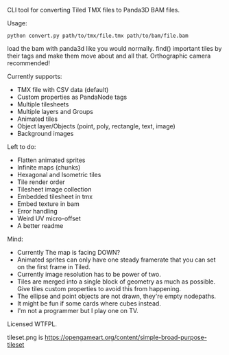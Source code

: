 CLI tool for converting Tiled TMX files to Panda3D BAM files.

Usage:
```
python convert.py path/to/tmx/file.tmx path/to/bam/file.bam
```
load the bam with panda3d like you would normally. find() important tiles by their tags and make them move about and all that. Orthographic camera recommended!


Currently supports:
* TMX file with CSV data (default)
* Custom properties as PandaNode tags
* Multiple tilesheets
* Multiple layers and Groups
* Animated tiles
* Object layer/Objects (point, poly, rectangle, text, image)
* Background images

Left to do:
* Flatten animated sprites
* Infinite maps (chunks)
* Hexagonal and Isometric tiles
* Tile render order
* Tilesheet image collection
* Embedded tilesheet in tmx
* Embed texture in bam
* Error handling
* Weird UV micro-offset
* A better readme

Mind:
* Currently The map is facing DOWN?
* Animated sprites can only have one steady framerate that you can set on the first frame in Tiled.
* Currently image resolution has to be power of two.
* Tiles are merged into a single block of geometry as much as possible. Give tiles custom properties to avoid this from happening.
* The ellipse and point objects are not drawn, they're empty nodepaths.
* It might be fun if some cards where cubes instead.
* I'm not a programmer but I play one on TV.

Licensed WTFPL.

tileset.png is https://opengameart.org/content/simple-broad-purpose-tileset
